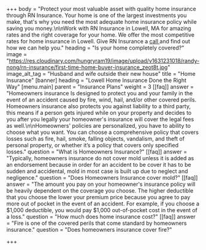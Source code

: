 +++
body = "Protect your most valuable asset with quality home insurance through RN Insurance. Your home is one of the largest investments you make, that's why you need the most adequate home insurance policy while saving you money.\n\nWork with RN Insurance in Lowell, MA for amazing rates and the right coverage for your home. We offer the most competitive rates for home insurance in Lowell. Give RN Insurance a [call ](tel:978-427-2544)and find out how we can help you."
heading = "Is your home completely covered?"
image = "https://res.cloudinary.com/hungryram19/image/upload/v1631231018/randy-nong/rn-insurance/first-time-home-buyer-insurance_zeot8t.jpg"
image_alt_tag = "Husband and wife outside their new house"
title = "Home Insurance"
[banner]
heading = "Lowell Home Insurance Done the Right Way"
[menu.main]
parent = "Insurance Plans"
weight = 3
[[faq]]
answer = "Homeowners insurance Is designed to protect you and your family in the event of an accident caused by fire, wind, hail, and/or other covered perils. Homeowners insurance also protects you against liability to a third party, this means if a person gets injured while on your property and decides to you after you legally your homeowner's insurance will cover the legal fees as well.\n\nHomeowners' policies are personalized, you have to ability to choose what you want. You can choose a comprehensive policy that covers losses such as fire, hail, smoke, falling objects, vandalism, and theft of personal property, or whether it’s a policy that covers only specified losses."
question = "What is Homeowners Insurance?"
[[faq]]
answer = "Typically, homeowners insurance do not cover mold unless it is added as an endorsement because in order for an accident to be cover it has to be sudden and accidental, mold in most case is built up due to neglect and negligence."
question = "Does Homeowners Insurance cover mold?"
[[faq]]
answer = "The amount you pay on your homeowner's insurance policy will be heavily dependent on the coverage you choose. The higher deductible that you choose the lower your premium price because you agree to pay more out of pocket in the event of an accident. For example, if you choose a $1,000 deductible, you would pay $1,000 out-of-pocket cost in the event of a loss."
question = "How much does home insurance cost?"
[[faq]]
answer = "Fire is one of the covered perils that come standard by homeowners insurance."
question = "Does homeowners insurance cover fire?"

+++

